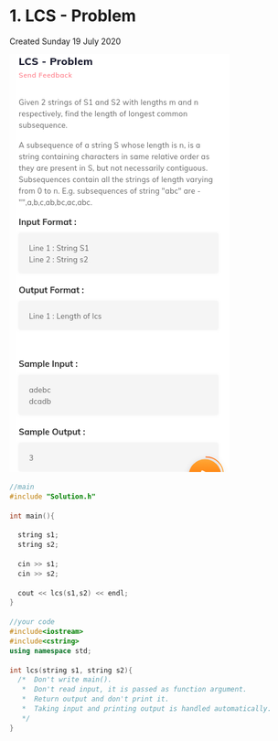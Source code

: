 # 1. LCS - Problem

Created Sunday 19 July 2020

![](/assets/1._LCS_-_Problem_-_80-image-1.png)

```c++
//main
#include "Solution.h"

int main(){

  string s1;
  string s2;

  cin >> s1;
  cin >> s2;

  cout << lcs(s1,s2) << endl;
}

//your code
#include<iostream>
#include<cstring>
using namespace std;

int lcs(string s1, string s2){
  /*  Don't write main().
   *  Don't read input, it is passed as function argument.
   *  Return output and don't print it.
   *  Taking input and printing output is handled automatically.
   */
}
```
